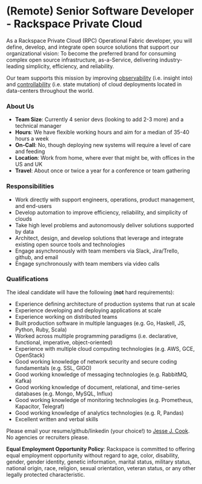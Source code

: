 # (Remote) Senior Software Developer - Rackspace Private Cloud

As a Rackspace Private Cloud (RPC) Operational Fabric developer, you will
define, develop, and integrate open source solutions that support our
organizational vision: To become the preferred brand for consuming complex open
source infrastructure, as-a-Service, delivering industry-leading simplicity,
efficiency, and reliability.

Our team supports this mission by improving
[observability](https://en.wikipedia.org/wiki/Observability) (i.e. insight
into) and [controllability](https://en.wikipedia.org/wiki/Controllability)
(i.e. state mutation) of cloud deployments located in data-centers throughout
the world.

### About Us

- **Team Size**: Currently 4 senior devs (looking to add 2-3 more) and a technical manager
- **Hours**: We have flexible working hours and aim for a median of 35-40 hours a week
- **On-Call**: No, though deploying new systems will require a level of care and feeding
- **Location**: Work from home, where ever that might be, with offices in the US and UK
- **Travel**: About once or twice a year for a conference or team gathering

### Responsibilities

- Work directly with support engineers, operations, product management, and end-users
- Develop automation to improve efficiency, reliability, and simplicity of clouds
- Take high level problems and autonomously deliver solutions supported by data
- Architect, design, and develop solutions that leverage and integrate existing open source tools and technologies
- Engage asynchronously with team members via Slack, Jira/Trello, github, and email
- Engage synchronously with team members via video calls

### Qualifications

The ideal candidate will have the following (**not** hard requirements):

- Experience defining architecture of production systems that run at scale
- Experience developing and deploying applications at scale
- Experience working on distributed teams
- Built production software in multiple languages (e.g. Go, Haskell, JS, Python, Ruby, Scala)
- Worked across multiple programming paradigms (i.e. declarative, functional, imperative, object-oriented)
- Experience with multiple cloud computing technologies (e.g. AWS, GCE, OpenStack)
- Good working knowledge of network security and secure coding fundamentals (e.g. SSL, GIGO)
- Good working knowledge of messaging technologies (e.g. RabbitMQ, Kafka)
- Good working knowledge of document, relational, and time-series databases (e.g. Mongo, MySQL, Influx)
- Good working knowledge of monitoring technologies (e.g. Prometheus, Kapacitor, Telegraf)
- Good working knowledge of analytics technologies (e.g. R, Pandas)
- Excellent written and verbal skills

Please email your resume/github/linkedin (your choice!) to [Jesse J. Cook](mailto:jesse.cook@rackspace.com). No agencies or recruiters please.

**Equal Employment Opportunity Policy**: Rackspace is committed to offering equal employment opportunity without regard to age, color, disability, gender, gender identity, genetic information, marital status, military status, national origin, race, religion, sexual orientation, veteran status, or any other legally protected characteristic.
